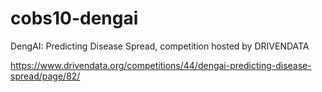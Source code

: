 # cobs10-dengai
DengAI: Predicting Disease Spread, competition hosted by DRIVENDATA

https://www.drivendata.org/competitions/44/dengai-predicting-disease-spread/page/82/

